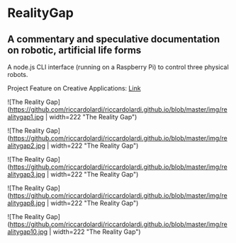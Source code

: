 # RealityGap
## A commentary and speculative documentation on robotic, artificial life forms

A node.js CLI interface (running on a Raspberry Pi) to control three physical robots.

Project Feature on Creative Applications: [Link](www.creativeapplications.net/arduino-2/the-reality-gap-a-commentary-and-speculative-documentation-on-robotic-artificial-life-forms/)

![The Reality Gap](https://github.com/riccardolardi/riccardolardi.github.io/blob/master/img/realitygap1.jpg | width=222 "The Reality Gap")

![The Reality Gap](https://github.com/riccardolardi/riccardolardi.github.io/blob/master/img/realitygap2.jpg | width=222 "The Reality Gap")

![The Reality Gap](https://github.com/riccardolardi/riccardolardi.github.io/blob/master/img/realitygap3.jpg | width=222 "The Reality Gap")

![The Reality Gap](https://github.com/riccardolardi/riccardolardi.github.io/blob/master/img/realitygap8.jpg | width=222 "The Reality Gap")

![The Reality Gap](https://github.com/riccardolardi/riccardolardi.github.io/blob/master/img/realitygap10.jpg | width=222 "The Reality Gap")
